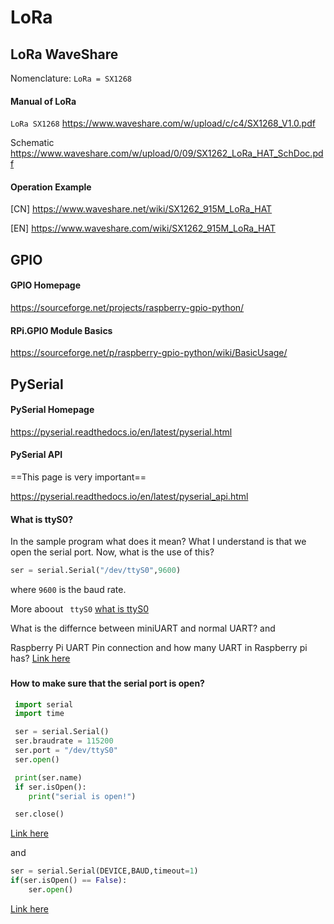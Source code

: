 # LoRa

## LoRa WaveShare

Nomenclature:  `LoRa = SX1268`

#### Manual of LoRa

 `LoRa SX1268` https://www.waveshare.com/w/upload/c/c4/SX1268_V1.0.pdf

Schematic https://www.waveshare.com/w/upload/0/09/SX1262_LoRa_HAT_SchDoc.pdf



#### Operation Example

[CN] https://www.waveshare.net/wiki/SX1262_915M_LoRa_HAT 

[EN] https://www.waveshare.com/wiki/SX1262_915M_LoRa_HAT


## GPIO

#### GPIO Homepage

https://sourceforge.net/projects/raspberry-gpio-python/

#### RPi.GPIO Module Basics

https://sourceforge.net/p/raspberry-gpio-python/wiki/BasicUsage/


## PySerial

#### PySerial Homepage

https://pyserial.readthedocs.io/en/latest/pyserial.html

#### PySerial API

==This page is very important== 

https://pyserial.readthedocs.io/en/latest/pyserial_api.html



#### What is ttyS0?

In the sample program what does it mean? What I understand is that we open the serial port. Now, what is the use of this?

```python
ser = serial.Serial("/dev/ttyS0",9600)
```

where `9600` is the baud rate. 

More aboout ` ttyS0` [what is ttyS0](https://unix.stackexchange.com/questions/307390/what-is-the-difference-between-ttys0-ttyusb0-and-ttyama0-in-linux)



What is the differnce between miniUART and normal UART? and 

Raspberry Pi UART Pin connection and how many UART in Raspberry pi has? [Link here](https://raspberrypi.stackexchange.com/questions/45570/how-do-i-make-serial-work-on-the-raspberry-pi3-or-later-model/45571#45571)

###

#### How to make sure that the serial port is open?

```python
 import serial
 import time

 ser = serial.Serial()
 ser.braudrate = 115200
 ser.port = "/dev/ttyS0" 
 ser.open()

 print(ser.name)
 if ser.isOpen():
    print("serial is open!")

 ser.close()
```

[Link here](https://stackoverflow.com/questions/21050671/how-to-check-if-device-is-connected-pyserial/49450813)

and 

```python
ser = serial.Serial(DEVICE,BAUD,timeout=1)
if(ser.isOpen() == False):
    ser.open()
```

[Link here](https://stackoverflow.com/questions/6178705/python-pyserial-how-to-know-if-a-port-is-already-open)


